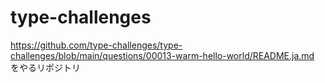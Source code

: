 # type-challenges
https://github.com/type-challenges/type-challenges/blob/main/questions/00013-warm-hello-world/README.ja.md
をやるリポジトリ
